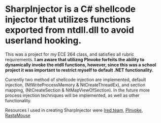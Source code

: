 # SharpInjector is a C# shellcode injector that utilizes functions exported from ntdll.dll to avoid userland hooking. #
This was a project for my ECE 264 class, and satisfies all rubric requirements. **I am aware that utilizng PInvoke forfeits the ability to dynamically invoke the ntdll functions, however, since this was a school project it was important to restrict myself to default .NET functionality.**

Currently two method of shellcode injection are implemented, default injection, (NtWriteProcessMemory & NtCreateThreadEx), and section mapping, (NtCreateSection & NtMapViewOfSection). In the future more process injection techniques will be implemented, as well as other functionality. 

Resources I used in creating SharpInjector were [Ired.team](https://www.ired.team/offensive-security/code-injection-process-injection), [PInvoke](https://www.pinvoke.net/), [RastaMouse](https://offensivedefence.co.uk/posts/dinvoke-syscalls/)

